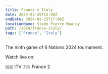 ```yaml
---
title: France v Italy
date: 2024-02-25T15:00Z
endDate: 2024-02-25T17:00Z
locationName: Stade Pierre Mauroy
path: /2024/france-italy/
tags: ["France", "Italy"]
---
```


The ninth game of 6 Nations 2024 tournament.

Watch live on:

🇬🇧 ITV
🇫🇷 France 2